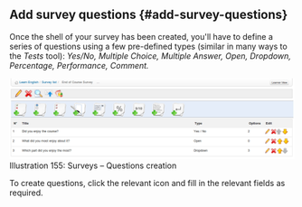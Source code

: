 ## Add survey questions {#add-survey-questions}

Once the shell of your survey has been created, you&#039;ll have to define a series of questions using a few pre-defined types (similar in many ways to the _Tests_ tool): _Yes/No, Multiple Choice, Multiple Answer, Open, Dropdown, Percentage, Performance, Comment._

![](../assets/images224.png)Illustration 155: Surveys – Questions creation

To create questions, click the relevant icon and fill in the relevant fields as required.
